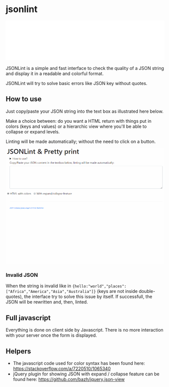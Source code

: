 # jsonlint

![banner](./banner.svg)

JSONLint is a simple and fast interface to check the quality of a JSON string and display it in a readable and colorful format.

JSONLint will try to solve basic errors like JSON key without quotes.

## How to use

Just copy/paste your JSON string into the text box as illustrated here below.

Make a choice between: do you want a HTML return with things put in colors (keys and values) or a hierarchic view where you'll be able to collapse or expand levels.

Linting will be made automatically; without the need to click on a button.

![jsonlint](images/demo.gif)

### Invalid JSON

When the string is invalid like in `{hello:"world","places":["Africa","America","Asia","Australia"]}` (keys are not inside double-quotes), the interface try to solve this issue by itself. If successfull, the JSON will be rewritten and, then, linted.

## Full javascript

Everything is done on client side by Javascript. There is no more interaction with your server once the form is displayed.

## Helpers

- The javascript code used for color syntax has been found here: https://stackoverflow.com/a/7220510/1065340
- jQuery plugin for showing JSON with expand / collapse feature can be found here: https://github.com/bazh/jquery.json-view
